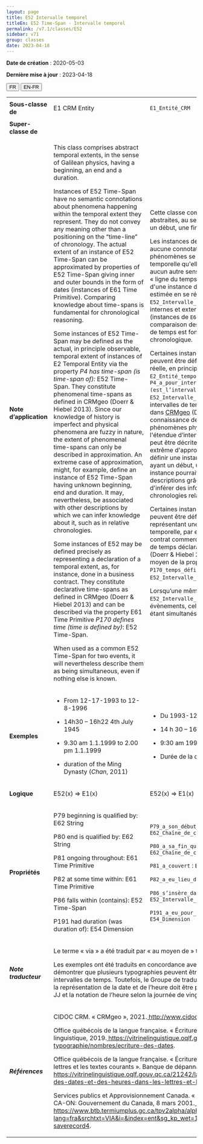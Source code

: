 ```yaml
---
layout: page
title: E52 Intervalle temporel
titleEn: E52 Time-Span - Intervalle temporel
permalink: /v7.1/classes/E52
sidebar: v71
group: classes
date: 2023-04-18
---
```


**Date de création** : 2020-05-03

**Dernière mise à jour** : 2023-04-18

<div class="lang-buttons">
  <button id="fr" class="activate">FR</button>
  <button id="en-fr">EN-FR</button>
</div>

<table>
<tbody>
<tr>
<td><strong>Sous-classe de</strong></td>
<td class="en">
<p>E1 CRM Entity</p>
</td>
<td>
<p><code class="language-plaintext highlighter-rouge">E1_Entité_CRM</code></p>
</td>
</tr>
<tr>
<td><strong>Super-classe de</strong></td>
<td class="en">
</td>
<td>
</td>
</tr>
<tr>
<td><strong>Note d’application</strong></td>
<td class="en">
<p>This class comprises abstract temporal extents, in the sense of Galilean physics, having a beginning, an end and a duration. <strong></strong></p>
<p>Instances of E52 Time-Span have no semantic connotations about phenomena happening within the temporal extent they represent. They do not convey any meaning other than a positioning on the “time-line” of chronology.  The actual extent of an instance of E52 Time-Span can be approximated by properties of E52 Time-Span giving inner and outer bounds in the form of dates (instances of E61 Time Primitive). Comparing knowledge about time-spans is fundamental for chronological reasoning.<strong></strong></p>
<p>Some instances of E52 Time-Span may be defined as the actual, in principle observable, temporal extent of instances of E2 Temporal Entity via the property <em>P4 has time-span (is time-span of): </em>E52 Time-Span. They constitute phenomenal time-spans as defined in CRMgeo (Doerr & Hiebel 2013). Since our knowledge of history is imperfect and physical phenomena are fuzzy in nature, the extent of phenomenal time-spans can only be described in approximation. An extreme case of approximation, might, for example, define an instance of E52 Time-Span having unknown beginning, end and duration. It may, nevertheless, be associated with other descriptions by which we can infer knowledge about it, such as in relative chronologies.<strong></strong></p>
<p>Some instances of E52 may be defined precisely as representing a declaration of a temporal extent, as, for instance, done in a business contract. They constitute declarative time-spans as defined in CRMgeo (Doerr & Hiebel 2013) and can be described via the property E61 Time Primitive <em>P170 defines time (time is defined by)</em>: E52 Time-Span. <strong></strong></p>
<p>When used as a common E52 Time-Span for two events, it will nevertheless describe them as being simultaneous, even if nothing else is known.</p>
</td>
<td>
<p>Cette classe comprend des étendues temporelles abstraites, au sens de la physique galiléenne, ayant un début, une fin et une durée.</p>
<p>Les instances de <code class="language-plaintext highlighter-rouge">E52_Intervalle_temporel</code> n'ont aucune connotation sémantique au sujet des phénomènes se produisant dans l'étendue temporelle qu'elles représentent. Elles ne véhiculent aucun autre sens que celui du positionnement sur la « ligne du temps » de la chronologie. L'étendue réelle d'une instance de <code class="language-plaintext highlighter-rouge">E52_Intervalle_temporel</code> peut être estimée en se référant aux propriétés de <code class="language-plaintext highlighter-rouge">E52_Intervalle_temporel</code> qui indiquent des limites internes et externes sous la forme de dates (instances de <code class="language-plaintext highlighter-rouge">E61_Primitive_temporelle</code>). La comparaison des connaissances sur les intervalles de temps est fondamentale pour le raisonnement chronologique.</p>
<p>Certaines instances de <code class="language-plaintext highlighter-rouge">E52_Intervalle_temporel</code> peuvent être définies comme l'étendue temporelle réelle, en principe observable, d’instances de <code class="language-plaintext highlighter-rouge">E2_Entité_temporelle</code> au moyen de la propriété <code class="language-plaintext highlighter-rouge">P4_a_pour_intervalle_temporel (est_l’intervalle_temporel_de)</code> : <code class="language-plaintext highlighter-rouge">E52_Intervalle_temporel</code>. Ils constituent des intervalles de temps phénoménaux tels que définis dans <a href="http://www.cidoc-crm.org/crmgeo/home-5"><span class="underline">CRMgeo</span></a> (Doerr et Hiebel 2013). Puisque la connaissance de l'histoire est imparfaite et que les phénomènes physiques sont flous de nature, l'étendue d’intervalles temporels phénoménaux ne peut être décrite qu’approximativement. Un cas extrême d'approximation pourrait, par exemple, définir une instance de <code class="language-plaintext highlighter-rouge">E52_Intervalle_temporel</code> ayant un début, une fin et une durée inconnus. Cette instance pourrait néanmoins être associée à d'autres descriptions grâce auxquelles il serait possible d'inférer des informations, comme dans le cas des chronologies relatives.</p>
<p>Certaines instances de <code class="language-plaintext highlighter-rouge">E52_Intervalle_temporel</code> peuvent être définies précisément comme représentant une déclaration d'une étendue temporelle, par exemple, réalisée dans le cadre d’un contrat commercial. Elles constituent des intervalles de temps déclaratifs tels que définis dans CRMgeo (Doerr & Hiebel 2013) et peuvent être décrites au moyen de la propriété <code class="language-plaintext highlighter-rouge">E61_Primitive_temporelle</code> <code class="language-plaintext highlighter-rouge">P170_temps_défini_par (définit_le_temps)</code> : <code class="language-plaintext highlighter-rouge">E52_Intervalle_temporel</code>.</p>
<p>Lorsqu’une même instance de <code class="language-plaintext highlighter-rouge">E52_Intervalle_temporel</code> est utilisée pour deux évènements, celle-ci décrit ces derniers comme étant simultanés, même si rien d'autre n'est connu.</p>
</td>
</tr>
<tr>
<td><strong>Exemples</strong></td>
<td class="en">
<ul>
<li><p>From 12-17-1993 to 12-8-1996<strong></strong></p>
</li>
<li><p>14h30 – 16h22 4th July 1945</p>
</li>
<li><p>9.30 am 1.1.1999 to 2.00 pm 1.1.1999</p>
</li>
<li><p>duration of the Ming Dynasty (<em>Chan</em>, 2011)</p>
</li>
</ul>
</td>
<td>
<ul>
<li><p>Du 1993-12-17 au 1996-12-08</p>
</li>
<li><p>14 h 30 – 16 h 22 4 juillet 1945</p>
</li>
<li><p>9:30 am 1999.01.01 à 2:00 pm 1999.01.01</p>
</li>
<li><p>Durée de la dynastie Ming (Chan, 2011)</p>
</li>
</ul>
</td>
</tr>
<tr>
<td><strong>Logique</strong></td>
<td class="en">
<p>E52(x) ⇒ E1(x)</p>
</td>
<td>
<p>E52(x) ⇒ E1(x)</p>
</td>
</tr>
<tr>
<td><strong>Propriétés</strong></td>
<td class="en">
<p>P79 beginning is qualified by: E62 String</p>
<p>P80 end is qualified by: E62 String</p>
<p>P81 ongoing throughout: E61 Time Primitive</p>
<p>P82 at some time within: E61 Time Primitive</p>
<p>P86 falls within (contains): E52 Time-Span</p>
<p>P191 had duration (was duration of): E54 Dimension</p>
</td>
<td>
<p><code class="language-plaintext highlighter-rouge">P79_a_son_début_qualifié_par</code> : <code class="language-plaintext highlighter-rouge">E62_Chaîne_de_caractères</code></p>
<p><code class="language-plaintext highlighter-rouge">P80_a_sa_fin_qualifiée_par</code> : <code class="language-plaintext highlighter-rouge">E62_Chaîne_de_caractères</code></p>
<p><code class="language-plaintext highlighter-rouge">P81_a_couvert</code> : <code class="language-plaintext highlighter-rouge">E61_Primitive_temporelle</code> </p>
<p><code class="language-plaintext highlighter-rouge">P82_a_eu_lieu_durant</code> : <code class="language-plaintext highlighter-rouge">E61_Primitive_temporelle</code></p>
<p><code class="language-plaintext highlighter-rouge">P86_s’insère_dans (contient)</code> : <code class="language-plaintext highlighter-rouge">E52_Intervalle_temporel</code></p>
<p><code class="language-plaintext highlighter-rouge">P191_a_eu_pour_durée (était_la_durée_de)</code> : <code class="language-plaintext highlighter-rouge">E54_Dimension</code></p>
</td>
</tr>
<tr>
<td><strong><em>Note traducteur</em></strong></td>
<td colspan="2">
<p>Le terme « via » a été traduit par « au moyen de » tel que suggéré par Termium Plus.</p>
<p>Les exemples ont été traduits en concordance avec la version anglaise afin de démontrer que plusieurs typographies peuvent être utilisées pour indiquer les intervalles de temps. Toutefois, le Groupe de traduction a statué que la norme ISO sur la représentation de la date et de l’heure doit être privilégiée en français : AAAA-MM-JJ et la notation de l’heure selon la journée de vingt-quatre heures (de 0 h à 24 h).</p>
</td>
</tr>
<tr>
<td><strong><em>Références</em></strong></td>
<td colspan="2">
<p>CIDOC CRM. « CRMgeo », 2021.<a href="http://www.cidoc-crm.org/crmgeo/home-5"><span class="underline"> </span></a><a href="http://www.cidoc-crm.org/crmgeo/home-5"><span class="underline">http://www.cidoc-crm.org/crmgeo/home-5</span></a>.</p>
<p>Office québécois de la langue française. « Écriture des dates ». Banque de dépannage linguistique, 2019.<a href="https://vitrinelinguistique.oqlf.gouv.qc.ca/21640/la-typographie/nombres/ecriture-des-dates"><span class="underline"> </span></a><a href="https://vitrinelinguistique.oqlf.gouv.qc.ca/21640/la-typographie/nombres/ecriture-des-dates"><span class="underline">https://vitrinelinguistique.oqlf.gouv.qc.ca/21640/la-typographie/nombres/ecriture-des-dates</span></a>.</p>
<p>Office québécois de la langue française. « Écriture des dates et des heures dans les lettres et les textes courants ». Banque de dépannage linguistique, 2019.<a href="https://vitrinelinguistique.oqlf.gouv.qc.ca/21242/la-typographie/nombres/ecriture-des-dates-et-des-heures-dans-les-lettres-et-les-textes-courants"><span class="underline"> </span></a><a href="https://vitrinelinguistique.oqlf.gouv.qc.ca/21242/la-typographie/nombres/ecriture-des-dates-et-des-heures-dans-les-lettres-et-les-textes-courants"><span class="underline">https://vitrinelinguistique.oqlf.gouv.qc.ca/21242/la-typographie/nombres/ecriture-des-dates-et-des-heures-dans-les-lettres-et-les-textes-courants</span></a>.</p>
<p>Services publics et Approvisionnement Canada. « Via ». Dans <em>Termium Plus</em>. Ottawa, CA-ON: Gouvernement du Canada, 8 mars 2001.<a href="https://www.btb.termiumplus.gc.ca/tpv2alpha/alpha-fra.html?lang=fra&srchtxt=VIA&i=&index=ent&sg_kp_wet=1323269&fchrcrdnm=4#fichesauve-saverecord4"><span class="underline"> Consulté le 9 novembre 2022. </span></a><a href="https://www.btb.termiumplus.gc.ca/tpv2alpha/alpha-fra.html?lang=fra&srchtxt=VIA&i=&index=ent&sg_kp_wet=1323269&fchrcrdnm=4#fichesauve-saverecord4"><span class="underline">https://www.btb.termiumplus.gc.ca/tpv2alpha/alpha-fra.html?lang=fra&srchtxt=VIA&i=&index=ent&sg_kp_wet=1323269&fchrcrdnm=4#fichesauve-saverecord4</span></a>.</p>
</td>
</tr>
</tbody>
</table>

				